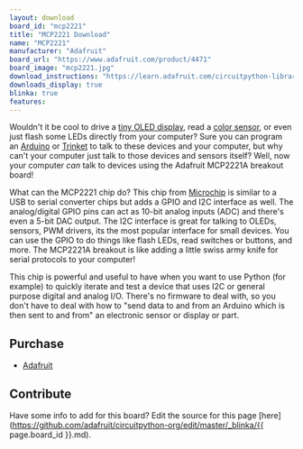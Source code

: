 ```yaml
---
layout: download
board_id: "mcp2221"
title: "MCP2221 Download"
name: "MCP2221"
manufacturer: "Adafruit"
board_url: "https://www.adafruit.com/product/4471"
board_image: "mcp2221.jpg"
download_instructions: "https://learn.adafruit.com/circuitpython-libraries-on-any-computer-with-mcp2221"
downloads_display: true
blinka: true
features:
---
```


Wouldn't it be cool to drive a [tiny OLED display](https://www.adafruit.com/categories/98), read a [color sensor](https://www.adafruit.com/products/1334), or even just flash some LEDs directly from your computer?  Sure you can program an [Arduino](https://www.adafruit.com/products/50) or [Trinket](https://www.adafruit.com/products/2000) to talk to these devices and your computer, but why can't your computer just talk to those devices and sensors itself?  Well, now your computer _can_ talk to devices using the Adafruit MCP2221A breakout board!

What can the MCP2221 chip do?  This chip from [Microchip](https://www.microchip.com/wwwproducts/en/MCP2221A) is similar to a USB to serial converter chips but adds a GPIO and I2C interface as well. The analog/digital GPIO pins can act as 10-bit analog inputs (ADC) and there's even a 5-bit DAC output. The I2C interface is great for talking to OLEDs, sensors, PWM drivers, its the most popular interface for small devices. You can use the GPIO to do things like flash LEDs, read switches or buttons, and more. The MCP2221A breakout is like adding a little swiss army knife for serial protocols to your computer!

This chip is powerful and useful to have when you want to use Python (for example) to quickly iterate and test a device that uses I2C or general purpose digital and analog I/O. There's no firmware to deal with, so you don't have to deal with how to "send data to and from an Arduino which is then sent to and from" an electronic sensor or display or part.

## Purchase
* [Adafruit](https://www.adafruit.com/product/4471)

## Contribute

Have some info to add for this board? Edit the source for this page [here](https://github.com/adafruit/circuitpython-org/edit/master/_blinka/{{ page.board_id }}.md).
